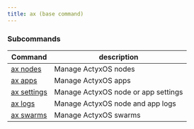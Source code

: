 ```yaml
---
title: ax (base command)
---
```


### Subcommands

Command                      | description|
-----------------------------|------------|
[ax nodes](nodes/nodes.md) | Manage ActyxOS nodes |
[ax apps](apps/apps) | Manage ActyxOS apps |
[ax settings](settings/settings)   | Manage ActyxOS node or app settings |
[ax logs](logs/logs) | Manage ActyxOS node and app logs |
[ax swarms](swarms/swarms) | Manage ActyxOS swarms |
